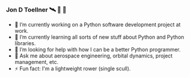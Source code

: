 ### Jon D Toellner 🛰   📡   🚀

- 🔭 I’m currently working on a Python software development project at work.
- 🌱 I’m currently learning all sorts of new stuff about Python and Python libraries.
- 🤔 I’m looking for help with how I can be a better Python programmer.
- 💬 Ask me about aerospace engineering, orbital dynamics, project management, etc.
- ⚡ Fun fact: I'm a lightweight rower (single scull).
